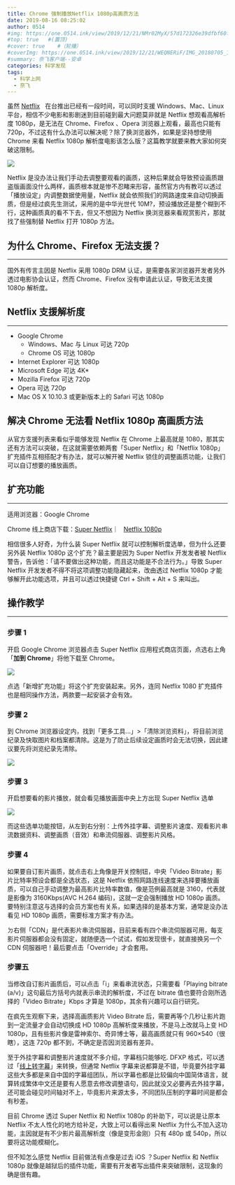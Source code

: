```yaml
---
title: Chrome 强制播放Netflix 1080p高画质方法
date: 2019-08-16 08:25:02
author: 0514
#img: https://one.0514.ink/view/2019/12/21/NMr02MyX/57d172326e39dfbf60fcdb795a08e758.jpg
#top: true   #(置顶)
#cover: true    #（轮播）
#coverImg: https://one.0514.ink/view/2019/12/21/WEQNERiF/IMG_20180705_173106.jpg
#summary: 奈飞客户端--安卓
categories: 科学发现
tags:
  - 科学上网
  - 奈飞
---
```


虽然 [Netflix](https://www.0514.ink/?page_id=12?url=https://www.netflix.com)   在台推出已经有一段时间，可以同时支援 Windows、Mac、Linux 平台，相信不少电影和影剧迷到目前碰到最大问题莫非就是 Netflix 想观看高解析度 1080p，是无法在 Chrome、Firefox 、Opera 浏览器上观看，最高也只能有 720p，不过这有什么办法可以解决呢？除了换浏览器外，如果是坚持想使用 Chrome 来看 Netflix 1080p 解析度电影该怎么版？这篇教学就要来教大家如何突破这限制。

<!--more-->

![](https://cdn.jsdelivr.net/gh/tianzhenwuxie01/gitpicgo/img/20200213174008.png)

Netflix 是没办法让我们手动去调整要观看的画质，这种后果就会导致预设画质跟盗版画面没什么两样，画质根本就是惨不忍睹来形容，虽然官方内有教可以透过「播放设定」内调整数据使用量，Netflix 就会依照我们的网路速度来自动切换画质，但是经过疯先生测试，采用的是中华光世代 10M?，预设播放还是整个糊到不行，这种画质真的看不下去，但又不想因为 Netflix 换浏览器来看观赏影片，那就找了些强制替 Netflix 打开 1080p 方法。

## 为什么 Chrome、Firefox 无法支援？

---

国外有传言主因是 Netflix 采用 1080p DRM 认证，是需要各家浏览器开发者另外透过电影协会认证，然而 Chrome、Firefox 没有申请此认证，导致无法支援 1080p 解析度。

## Netflix 支援解析度

---

- Google Chrome
  - Windows、Mac 与 Linux 可达 720p
  - Chrome OS 可达 1080p
- Internet Explorer 可达 1080p
- Microsoft Edge 可达 4K\*
- Mozilla Firefox 可达 720p
- Opera 可达 720p
- Mac OS X 10.10.3 或更新版本上的 Safari 可达 1080p

## 解决 Chrome 无法看 Netflix 1080p 高画质方法

从官方支援列表来看似乎能够发现 Netflix 在 Chrome 上最高就是 1080，那其实还有方法可以突破，在这就需要依赖两套「Super Netflix」和「Netflix 1080p」扩充插件互相搭配才有办法，就可以解开被 Netflix 锁住的调整画质功能，让我们可以自订想要的播放画质。

## 扩充功能

---

适用浏览器：Google Chrome

Chrome 线上商店下载：[Super Netflix](https://www.0514.ink/?page_id=12?url=https://chrome.google.com/webstore/detail/super-netflix/iakpdiefpdniabbekcbofaanjcpjkloe)｜   [Netflix 1080p](https://www.0514.ink/?page_id=12?url=https://chrome.google.com/webstore/detail/netflix-1080p/cankofcoohmbhfpcemhmaaeennfbnmgp)

相信很多人好奇，为什么装 Super Netflix 就可以控制解析度选单，但为什么还要另外装 Netflix 1080p 这个扩充？最主要是因为 Super Netflix 开发发者被 Netflix 警告，告诉他：「请不要做出这种功能，而且这功能是不合法行为。」导致 Super Netflix 开发发者不得不将这项调整功能隐藏起来，改由透过 Netflix 1080p 才能够解开此功能选项，并且可以透过快捷键 Ctrl + Shift + Alt + S 来叫出。

## 操作教学

---

### 步骤 1

开启 Google Chrome 浏览器点击 Super Netflix 应用程式商店页面，点选右上角「**加到 Chrome**」将他下载至 Chrome。

![](https://cdn.jsdelivr.net/gh/tianzhenwuxie01/gitpicgo/img/20200213174009.png)

点选「新增扩充功能」将这个扩充安装起来。另外，连同 Netflix 1080 扩充插件也是相同操作方法，两款要一起安装才会有效。

### 步骤 2

到 Chrome 浏览器设定内，找到「更多工具…」>「清除浏览资料」，将目前浏览纪录及快取图片和档案都清除。这是为了防止后续设定画质时会无法切换，因此建议要先将浏览纪录先清除。

![](https://cdn.jsdelivr.net/gh/tianzhenwuxie01/gitpicgo/img/20200213174007.png)

### 步骤 3

开启想要看的影片播放，就会看见播放画面中央上方出现 Super Netflix 选单

![](https://cdn.jsdelivr.net/gh/tianzhenwuxie01/gitpicgo/img/20200213174005.png)

而这些选单功能按钮，从左到右分别：上传外挂字幕、调整影片速度、观看影片串流数据资料、调整画质（音效）和串流伺服器、调整影片风格。

### 步骤 4

如果要自订影片画质，就点击右上角像是开关控制钮，中央「Video Bitrate」影片比特率预设会都是全选状态，这是 Netflix 依照网路连线速度来选择要播放画质，可以自己手动调整为最高影片比特率数值，像是范例最高就是 3160，代表就是影像为 3160Kbps(AVC H.264 编码)，这就一定会强制播放 HD 1080p 画质。要特别注意这与选择的会员方案也有关系，如果选择的是基本方案，通常是没办法看见 HD 1080p 画质，需要标准方案才有办法。

ㄉ右侧「CDN」是代表影片串流伺服器，目前来看有四个串流伺服器可用，每支影片伺服器都会没有固定，就随便选一个试试，假如发现很卡，就直接换另一个 CDN 伺服器吧！最后要点击「Override」才会套用。

### 步骤五

当修改自订影片画质后，可以点击「i」来看串流状态，只需要看「Playing bitrate (a/v)」这句最后方括号内就表示串流的解析度，不过在 bitrate 值也要符合刚所选择的「Video Bitrate」Kbps 才算是 1080p，其余有兴趣可以自行研究。

在疯先生观察下来，选择高画质影片 Video Bitrate 后，需要再等个几秒让影片跑到一定流量才会自动切换成 HD 1080p 高解析度来播放，不是马上改就马上变 HD 1080p，且有些影片像是雷神索尔、奇异博士等，最高画质就只有 960×540（很瞎），这连 720p 都不到，不确定是否因浏览器有差异。

至于外挂字幕和调整影片速度就不多介绍，字幕档只能够吃. DFXP 格式，可以透过「[线上转字幕](https://www.0514.ink/?page_id=12?url=http://subflicks.com/)」来转换，但通常 Netflix 字幕来说都算是不错，毕竟要外挂字幕这些大多都是来自中国的字幕组团队，所以字幕也都是比较偏向中国简体语言，就算转成繁体中文还是要有人愿意去修改调整语句，因此就没又必要再去外挂字幕，还可能会碰见时间轴对不上，毕竟影片来源太多，不同团队压制的字幕时间是都会有秒差。

目前 Chrome 透过 Super Netflix 和 Netflix 1080p 的补助下，可以说是让原本 Netflix 不太人性化的地方给补足，大致上可以看得出来 Netflix 为什么不加入这功能，主因就是有不少影片最高解析度（像是变形金刚）只有 480p 或 540p，所以要将这功能模糊化。

但不知怎么感觉 Netflix 目前做法有点像是过去 iOS ？Super Netflix 和 Netflix 1080p 就像是越狱后的插件功能，需要有开发者写出插件来突破限制，这现象的确是很有趣。
